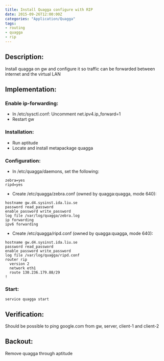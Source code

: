 ```yaml
---
title: Install Quagga configure with RIP
date: 2015-09-26T12:00:00Z
categories: "Application/Quagga"
tags:
- routing
- quagga
- rip
---
```

## Description:
Install quagga on gw and configure it so traffic can be forwarded between internet and the virtual LAN

## Implementation:

### Enable ip-forwarding:
- In /etc/sysctl.conf: Uncomment net.ipv4.ip_forward=1
- Restart gw

### Installation:
- Run aptitude
- Locate and install metapackage quagga

### Configuration:
- In /etc/quagga/daemons, set the following:

~~~
zebra=yes
ripd=yes
~~~

- Create /etc/quagga/zebra.conf (owned by quagga:quagga, mode 640):

~~~
hostname gw.d4.sysinst.ida.liu.se
password read_password
enable password write_password
log file /var/log/quagga/zebra.log
ip forwarding
ipv6 forwarding
~~~

- Create /etc/quagga/ripd.conf  (owned by quagga:quagga, mode 640): 

~~~
hostname gw.d4.sysinst.ida.liu.se
password read_password
enable password write_password
log file /var/log/quagga/ripd.conf
router rip
  version 2
  network eth1
  route 130.236.179.88/29
!
~~~

### Start:
`service quagga start`

## Verification:
Should be possible to ping google.com from gw, server, client-1 and client-2

## Backout:
Remove quagga through aptitude

